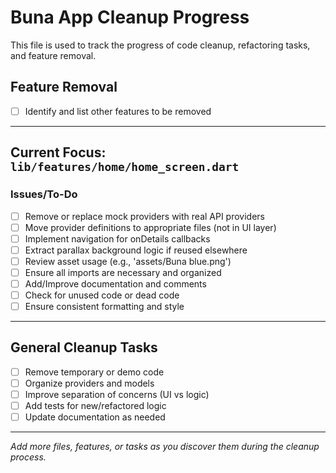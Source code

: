 # Buna App Cleanup Progress

This file is used to track the progress of code cleanup, refactoring tasks, and feature removal.

## Feature Removal
- [ ] Identify and list other features to be removed

---

## Current Focus: `lib/features/home/home_screen.dart`

### Issues/To-Do
- [ ] Remove or replace mock providers with real API providers
- [ ] Move provider definitions to appropriate files (not in UI layer)
- [ ] Implement navigation for onDetails callbacks
- [ ] Extract parallax background logic if reused elsewhere
- [ ] Review asset usage (e.g., 'assets/Buna blue.png')
- [ ] Ensure all imports are necessary and organized
- [ ] Add/Improve documentation and comments
- [ ] Check for unused code or dead code
- [ ] Ensure consistent formatting and style

---

## General Cleanup Tasks
- [ ] Remove temporary or demo code
- [ ] Organize providers and models
- [ ] Improve separation of concerns (UI vs logic)
- [ ] Add tests for new/refactored logic
- [ ] Update documentation as needed

---

*Add more files, features, or tasks as you discover them during the cleanup process.* 